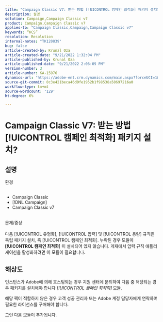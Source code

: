 ```yaml
---
title: "Campaign Classic V7: 받는 방법 [!UICONTROL 캠페인 최적화] 패키지 설치?"
description: 설명
solution: Campaign,Campaign Classic v7
product: Campaign,Campaign Classic v7
applies-to: "Campaign Classic,Campaign,Campaign Classic v7"
keywords: “KCS”
resolution: Resolution
internal-notes: "TK120839"
bug: false
article-created-by: Krunal Oza
article-created-date: "9/21/2022 1:32:04 PM"
article-published-by: Krunal Oza
article-published-date: "9/21/2022 2:06:09 PM"
version-number: 3
article-number: KA-15076
dynamics-url: "https://adobe-ent.crm.dynamics.com/main.aspx?forceUCI=1&pagetype=entityrecord&etn=knowledgearticle&id=cd0be1c4-b139-ed11-9db0-0022480867bd"
source-git-commit: 0c3e421beca46d9fe1952b1f98538a50697216a0
workflow-type: tm+mt
source-wordcount: '129'
ht-degree: 6%

---
```


# Campaign Classic V7: 받는 방법 [!UICONTROL 캠페인 최적화] 패키지 설치?

## 설명

환경<br><br>
- Campaign Classic
- [!DNL Campaign]
- Campaign Classic v7


<br>문제/증상<br><br>
다음 [!UICONTROL 유형화], [!UICONTROL 압력] 및 [!UICONTROL 용량] 규칙은 독립 패키지 설치, 즉 [!UICONTROL 캠페인 최적화]. 누락된 경우 모듈이 <b>[!UICONTROL 캠페인 최적화]</b> 이 설치되어 있지 않습니다.
게재에서 압력 규칙 애플리케이션을 활성화하려면 이 모듈이 필요합니다.


## 해상도


인스턴스가 Adobe에 의해 호스팅되는 경우 지원 센터에 문의하여 다음 중 해당되는 경우 패키지를 설치해야 합니다 *[!UICONTROL 캠페인 최적화]* 모듈.

해당 팩이 적합하지 않은 경우 고객 성공 관리자 또는 Adobe 계정 담당자에게 연락하여 필요한 라이선스를 구매해야 합니다.

그런 다음 모듈이 추가됩니다.
